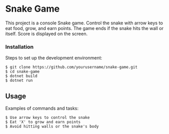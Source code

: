 # Snake Game
This project is a console Snake game. Control the snake with arrow keys to eat food, grow, and earn points. The game ends if the snake hits the wall or itself. Score is displayed on the screen.

### Installation

Steps to set up the development environment:
```
$ git clone https://github.com/yourusername/snake-game.git
$ cd snake-game
$ dotnet build
$ dotnet run
```

## Usage

Examples of commands and tasks:
```
$ Use arrow keys to control the snake
$ Eat 'X' to grow and earn points
$ Avoid hitting walls or the snake's body
```
